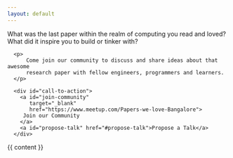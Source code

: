 ```yaml
---
layout: default
---
```


<div class="home white">

  <section id="welcome-content" class="narrow">
      <p>
          What was the last paper within the realm of computing you read and
          loved? What did it inspire you to build or tinker with?
      </p>

      <p>
          Come join our community to discuss and share ideas about that awesome
          research paper with fellow engineers, programmers and learners.
      </p>

      <div id="call-to-action">
        <a id="join-community"
           target="_blank"
           href="https://www.meetup.com/Papers-we-love-Bangalore">
         Join our Community
        </a>
        <a id="propose-talk" href="#propose-talk">Propose a Talk</a>
      </div>

  <section id="faq" class="narrow">
    {{ content }}
  </section>

</div>
